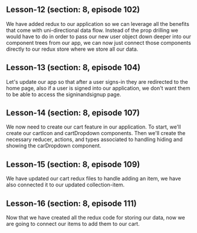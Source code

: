 Lesson-12 (section: 8, episode 102)
-----------------------------------
We have added redux to our application so we can leverage all the benefits that come with uni-directional data flow. Instead of the prop drilling we would have to do in order to pass our new user object down deeper into our component trees from our app, we can now just connect those components directly to our redux store where we store all our data.


Lesson-13 (section: 8, episode 104)
-----------------------------------
Let's update our app so that after a user signs-in they are redirected to the home page, also if a user is signed into our application, we don't want them to be able to access the signinandsignup page.


Lesson-14 (section: 8, episode 107)
-----------------------------------
We now need to create our cart feature in our application. To start, we'll create our cartIcon and cartDropdown components. Then we'll create the necessary reducer, actions, and types associated to handling hiding and showing the carDropdown component.


Lesson-15 (section: 8, episode 109)
-----------------------------------
We have updated our cart redux files to handle adding an item, we have also connected it to our updated collection-item.


Lesson-16 (section: 8, episode 111)
-----------------------------------
Now that we have created all the redux code for storing our data, now we are going to connect our items to add them to our cart.